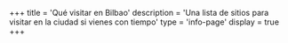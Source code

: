 +++
title = 'Qué visitar en Bilbao'
description = 'Una lista de sitios para visitar en la ciudad si vienes con tiempo'
type = 'info-page'
display = true
+++